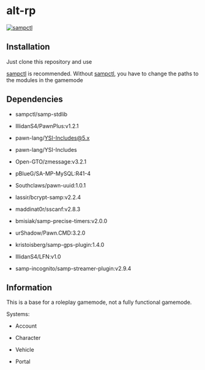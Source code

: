 # alt-rp

[![sampctl](https://img.shields.io/badge/sampctl-alt--rp-2f2f2f.svg?style=for-the-badge)](https://github.com/duydang2311/alt-rp)

<!--
Short description of your library, why it's useful, some examples, pictures or
videos. Link to your forum release thread too.

Remember: You can use "forumfmt" to convert this readme to forum BBCode!

What the sections below should be used for:

`## Installation`: Leave this section un-edited unless you have some specific
additional installation procedure.

`## Testing`: Whether your library is tested with a simple `main()` and `print`,
unit-tested, or demonstrated via prompting the player to connect, you should
include some basic information for users to try out your code in some way.

And finally, maintaining your version number`:

* Follow [Semantic Versioning](https://semver.org/)
* When you release a new version, update `VERSION` and `git tag` it
* Versioning is important for sampctl to use the version control features

Happy Pawning!
-->

## Installation

Just clone this repository and use

[sampctl](https://github.com/Southclaws/sampctl) is recommended. Without [sampctl](https://github.com/Southclaws/sampctl), you have to change the paths to the modules in the gamemode

## Dependencies

- sampctl/samp-stdlib

- IllidanS4/PawnPlus:v1.2.1

- pawn-lang/YSI-Includes@5.x

- pawn-lang/YSI-Includes

- Open-GTO/zmessage:v3.2.1

- pBlueG/SA-MP-MySQL:R41-4

- Southclaws/pawn-uuid:1.0.1

- lassir/bcrypt-samp:v2.2.4

- maddinat0r/sscanf:v2.8.3

- bmisiak/samp-precise-timers:v2.0.0

- urShadow/Pawn.CMD:3.2.0

- kristoisberg/samp-gps-plugin:1.4.0

- IllidanS4/LFN:v1.0

- samp-incognito/samp-streamer-plugin:v2.9.4

## Information

This is a base for a roleplay gamemode, not a fully functional gamemode.

Systems:

- Account

- Character

- Vehicle

- Portal
